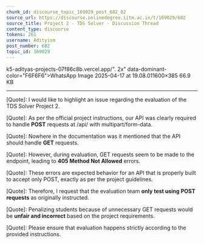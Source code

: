 ```yaml
---
chunk_id: discourse_topic_169029_post_682_02
source_url: https://discourse.onlinedegree.iitm.ac.in/t/169029/682
source_title: Project 2 - TDS Solver - Discussion Thread
content_type: discourse
tokens: 261
username: Adityism
post_number: 682
topic_id: 169029
---
```


k5-adityas-projects-07f86c8b.vercel.app/". 2x" data-dominant-color="F6F6F6">WhatsApp Image 2025-04-17 at 19.08.011600×385 66.9 KB

---

[Quote]: 
I would like to highlight an issue regarding the evaluation of the TDS Solver Project 2.

[Quote]: 
As per the official project instructions, our API was clearly required to handle **POST** requests at /api/ with multipart/form-data.

[Quote]: 
Nowhere in the documentation was it mentioned that the API should handle **GET** requests.

[Quote]: 
However, during evaluation, GET requests seem to be made to the endpoint, leading to **405 Method Not Allowed** errors.

[Quote]: 
These errors are expected behavior for an API that is properly built to accept only POST, exactly as per the project guidelines.

[Quote]: 
Therefore, I request that the evaluation team **only test using POST requests** as originally instructed.

[Quote]: 
Penalizing students because of unnecessary GET requests would be **unfair and incorrect** based on the project requirements.

[Quote]: 
Please ensure that evaluation happens strictly according to the provided instructions.
